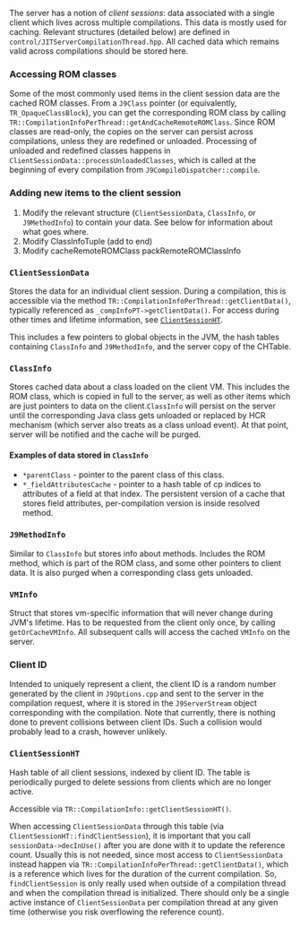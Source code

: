 <!--
Copyright (c) 2018, 2019 IBM Corp. and others

This program and the accompanying materials are made available under
the terms of the Eclipse Public License 2.0 which accompanies this
distribution and is available at https://www.eclipse.org/legal/epl-2.0/
or the Apache License, Version 2.0 which accompanies this distribution and
is available at https://www.apache.org/licenses/LICENSE-2.0.

This Source Code may also be made available under the following
Secondary Licenses when the conditions for such availability set
forth in the Eclipse Public License, v. 2.0 are satisfied: GNU
General Public License, version 2 with the GNU Classpath
Exception [1] and GNU General Public License, version 2 with the
OpenJDK Assembly Exception [2].

[1] https://www.gnu.org/software/classpath/license.html
[2] http://openjdk.java.net/legal/assembly-exception.html

SPDX-License-Identifier: EPL-2.0 OR Apache-2.0 OR GPL-2.0 WITH Classpath-exception-2.0 OR LicenseRef-GPL-2.0 WITH Assembly-exception
-->

The server has a notion of *client sessions*: data associated with a single client which lives across multiple compilations. This data is mostly used for caching. Relevant structures (detailed below) are defined in `control/JITServerCompilationThread.hpp`. All cached data which remains valid across compilations should be stored here.

### Accessing ROM classes
Some of the most commonly used items in the client session data are the cached ROM classes. From a `J9Class` pointer (or equivalently, `TR_OpaqueClassBlock`), you can get the corresponding ROM class by calling `TR::CompilationInfoPerThread::getAndCacheRemoteROMClass`. Since ROM classes are read-only, the copies on the server can persist across compilations, unless they are redefined or unloaded. Processing of unloaded and redefined classes happens in `ClientSessionData::processUnloadedClasses`, which is called at the beginning of every compilation from `J9CompileDispatcher::compile`.

### Adding new items to the client session
1. Modify the relevant structure (`ClientSessionData`, `ClassInfo`, or `J9MethodInfo`) to contain your data. See below for information about what goes where.
2. Modify ClassInfoTuple (add to end)
3. Modify cacheRemoteROMClass packRemoteROMClassInfo

### `ClientSessionData`
Stores the data for an individual client session. During a compilation, this is accessible via the method `TR::CompilationInfoPerThread::getClientData()`, typically referenced as `_compInfoPT->getClientData()`. For access during other times and lifetime information, see [`ClientSessionHT`](#clientsessionht).

This includes a few pointers to global objects in the JVM, the hash tables containing `ClassInfo` and `J9MethodInfo`, and the server copy of the CHTable.

### `ClassInfo`
Stores cached data about a class loaded on the client VM. This includes the ROM class, which is copied in full to the server, as well as other items which are just pointers to data on the client.`ClassInfo` will persist on the server until the corresponding Java class gets unloaded or replaced by HCR mechanism (which server also treats as a class unload event). At that point, server will be notified and the cache will be purged.

#### Examples of data stored in `ClassInfo`
- `*parentClass` - pointer to the parent class of this class.
- `*_fieldAttributesCache` - pointer to a hash table of cp indices to attributes of a field at that index. The persistent version of a cache that stores field attributes, per-compilation version is inside resolved method.

### `J9MethodInfo`
Similar to `ClassInfo` but stores info about methods. Includes the ROM method, which is part of the ROM class, and some other pointers to client data. It is also purged when a corresponding class gets unloaded.

### `VMInfo`
Struct that stores vm-specific information that will never change during JVM's lifetime. Has to be requested from the client only once, by calling `getOrCacheVMInfo`. All subsequent calls will access the cached `VMInfo` on the server. 

### Client ID
Intended to uniquely represent a client, the client ID is a random number generated by the client in `J9Options.cpp` and sent to the server in the compilation request, where it is stored in the `J9ServerStream` object corresponding with the compilation. Note that currently, there is nothing done to prevent collisions between client IDs. Such a collision would probably lead to a crash, however unlikely.

### `ClientSessionHT`
Hash table of all client sessions, indexed by client ID. The table is periodically purged to delete sessions from clients which are no longer active.

Accessible via `TR::CompilationInfo::getClientSessionHT()`.

When accessing `ClientSessionData` through this table (via `ClientSessionHT::findClientSession`), it is important that you call `sessionData->decInUse()` after you are done with it to update the reference count. Usually this is not needed, since most access to `ClientSessionData` instead happen via `TR::CompilationInfoPerThread::getClientData()`, which is a reference which lives for the duration of the current compilation. So, `findClientSession` is only really used when outside of a compilation thread and when the compilation thread is initialized. There should only be a single active instance of `ClientSessionData` per compilation thread at any given time (otherwise you risk overflowing the reference count).
